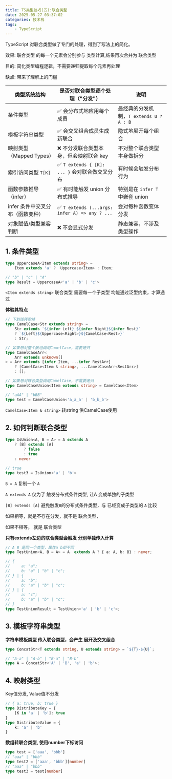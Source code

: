 ```yaml
---
title: TS类型技巧(五):联合类型
date: 2025-05-27 03:37:02
categories: 技术栈
tags: 
    - TypeScript
---
```


TypeScript 对联合类型做了专门的处理，得到了写法上的简化。

效果: 联合类型 的每一个元素会分别参与 类型计算,结果再次合并为 联合类型

目的: 简化类型编程逻辑，不需要递归提取每个元素再处理

缺点: 带来了理解上的门槛

| 类型系统结构                     | 是否对联合类型逐个处理（"分发"）              | 说明                                    |
| -------------------------------- | --------------------------------------------- | --------------------------------------- |
| 条件类型                         | ✅ 会分布式地应用每个成员                      | 最经典的分发机制，`T extends U ? A : B` |
| 模板字符串类型                   | ✅ 会交叉组合成员生成新联合                    | 隐式地展开每个组合                      |
| 映射类型（Mapped Types）         | ❌ 不分发联合类型本身，但会映射联合 key        | 不对整个联合类型本身做拆分              |
| 索引访问类型 `T[K]`              | ✅ `T extends { [K]: ... }` 会对联合做交叉分布 | 有时候会触发分布行为                    |
| 函数参数推导（infer）            | ✅ 有时能触发 union 分布式推导                 | 特别是在 `infer T` 中嵌套 union         |
| infer 条件中交叉分布（函数变种） | ✅ `T extends (...args: infer A) => any ? ...` | 会对每种函数变体分发                    |
| 对象赋值/类型兼容判断            | ❌ 不会显式分发                                | 静态兼容，不涉及类型操作                |


## 1. 条件类型

```ts
type UppercaseA<Item extends string> = 
    Item extends 'a' ?  Uppercase<Item> : Item;

// "b" | "c" | "A"
type Result = UppercaseA<'a' | 'b' | 'c'>
```

`<Item extends string>` 联合类型 需要每一个子类型 均能通过泛型约束，才算通过

__体验其特点__

```ts
// 下划线转驼峰
type CamelCase<Str extends string> =
    Str extends `${infer Left}_${infer Right}${infer Rest}`
    ? `${Left}${Uppercase<Right>}${CamelCase<Rest>}`
    : Str;

// 如果想对整个数组调用CamelCase，需要递归
type CamelCaseArr<
    Arr extends unknown[]
> = Arr extends [infer Item, ...infer RestArr]
    ? [CamelCase<Item & string>, ...CamelCaseArr<RestArr>]
    : [];

// 如果想对联合类型调用CamelCase，不需要递归
type CamelCaseUnion<Item extends string> = CamelCase<Item>

// "aAA" | "bBB"
type test = CamelCaseUnion<'a_a_a' | 'b_b_b'>
```

`CamelCase<Item & string>` 转string 供CamelCase使用

## 2. 如何判断联合类型

```ts
type IsUnion<A, B = A> = A extends A
    ? [B] extends [A]
        ? false
        : true
    : never

// true
type test3 = IsUnion<'a' | 'b'>
```

`B = A` 复制一个 `A`

`A extends A` 仅为了 触发分布式条件类型, 让A 变成单独的子类型

`[B] extends [A]` 避免触发`B`的分布式条件类型，与 已经变成子类型的 `A` 比较

如果相等，就是不存在分发，就不是 联合类型，

如果不相等，            就是 联合类型

__只有extends左边的联合类型会触发 分别单独传入计算__
```ts
// A B 是同一个类型，属性a b却不同
type TestUnion<A, B = A> = A  extends A ? { a: A, b: B} : never;

// {
//     a: "a";
//     b: "a" | "b" | "c";
// } | {
//     a: "b";
//     b: "a" | "b" | "c";
// } | {
//     a: "c";
//     b: "a" | "b" | "c";
// }
type TestUnionResult = TestUnion<'a' | 'b' | 'c'>;
```

## 3. 模板字符串类型

__字符串模板类型 传入联合类型，会产生 展开及交叉组合__

```ts
type ConcatStr<T extends string, U extends string> = `${T}-${U}`;

// "A-a" | "A-b" | "B-a" | "B-b"
type A = ConcatStr<'A' | 'B', 'a' | 'b'>;
```

## 4. 映射类型

Key值分发, Value值不分发

```ts
// { a: true, b: true }
type DistributeKey = {
    [K in 'a' | 'b']: true
}
type DistributeValue = {
    k: 'a' | 'b'
}
```



__数组转联合类型, 使用number下标访问__

```ts
type test = ['aaa', 'bbb']
// "aaa" | "bbb"
type test2 = ['aaa', 'bbb'][number]
// "aaa" | "bbb"
type test3 = test[number]
```


